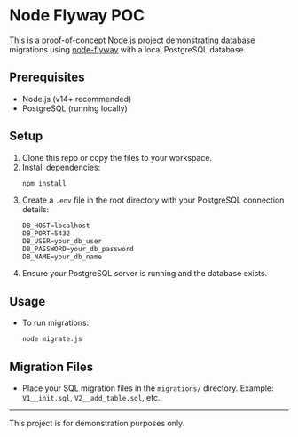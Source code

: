 # Node Flyway POC

This is a proof-of-concept Node.js project demonstrating database migrations using [node-flyway](https://www.npmjs.com/package/node-flyway) with a local PostgreSQL database.

## Prerequisites
- Node.js (v14+ recommended)
- PostgreSQL (running locally)

## Setup
1. Clone this repo or copy the files to your workspace.
2. Install dependencies:
   ```sh
   npm install
   ```
3. Create a `.env` file in the root directory with your PostgreSQL connection details:
   ```env
   DB_HOST=localhost
   DB_PORT=5432
   DB_USER=your_db_user
   DB_PASSWORD=your_db_password
   DB_NAME=your_db_name
   ```
4. Ensure your PostgreSQL server is running and the database exists.

## Usage
- To run migrations:
  ```sh
  node migrate.js
  ```

## Migration Files
- Place your SQL migration files in the `migrations/` directory. Example: `V1__init.sql`, `V2__add_table.sql`, etc.

---
This project is for demonstration purposes only. 